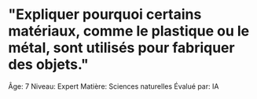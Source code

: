 # "Expliquer pourquoi certains matériaux, comme le plastique ou le métal, sont utilisés pour fabriquer des objets."

Âge: 7
Niveau: Expert
Matière: Sciences naturelles
Évalué par: IA